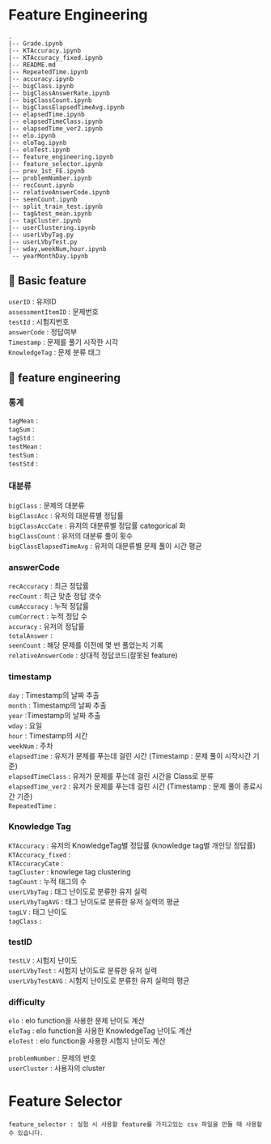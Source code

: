 # Feature Engineering

```
.
|-- Grade.ipynb
|-- KTAccuracy.ipynb
|-- KTAccuracy_fixed.ipynb
|-- README.md
|-- RepeatedTime.ipynb
|-- accuracy.ipynb
|-- bigClass.ipynb
|-- bigClassAnswerRate.ipynb
|-- bigClassCount.ipynb
|-- bigClassElapsedTimeAvg.ipynb
|-- elapsedTime.ipynb
|-- elapsedTimeClass.ipynb
|-- elapsedTime_ver2.ipynb
|-- elo.ipynb
|-- eloTag.ipynb
|-- eloTest.ipynb
|-- feature_engineering.ipynb
|-- feature_selector.ipynb
|-- prev_1st_FE.ipynb
|-- problemNumber.ipynb
|-- recCount.ipynb
|-- relativeAnswerCode.ipynb
|-- seenCount.ipynb
|-- split_train_test.ipynb
|-- tag&test_mean.ipynb
|-- tagCluster.ipynb
|-- userClustering.ipynb
|-- userLVbyTag.py
|-- userLVbyTest.py
|-- wday,weekNum,hour.ipynb
`-- yearMonthDay.ipynb
```

## 🎲 Basic feature

`userID` : 유저ID  
`assessmentItemID` : 문제번호  
`testId` : 시험지번호  
`answerCode` : 정답여부  
`Timestamp` : 문제를 풀기 시작한 시각  
`KnowledgeTag` : 문제 분류 태그

## 🔧 feature engineering

### 통계
`tagMean` :   
`tagSum` :   
`tagStd` :   
`testMean` :    
`testSum` :  
`testStd` :  

### 대분류
`bigClass` : 문제의 대분류  
`bigClassAcc` : 유저의 대분류별 정답률  
`bigClassAccCate` : 유저의 대분류별 정답률 categorical 화  
`bigClassCount` : 유저의 대분류 풀이 횟수   
`bigClassElapsedTimeAvg` : 유저의 대분류별 문제 풀이 시간 평균  

### answerCode
`recAccuracy` : 최근 정답률  
`recCount` :  최근 맞춘 정답 갯수  
`cumAccuracy` : 누적 정답률  
`cumCorrect` : 누적 정답 수  
`accuracy` : 유저의 정답률  
`totalAnswer` :  
`seenCount` : 해당 문제를 이전에 몇 번 풀었는지 기록   
`relativeAnswerCode` : 상대적 정답코드(잘못된 feature)  

### timestamp
`day` : Timestamp의 날짜 추출  
`month` : Timestamp의 날짜 추출  
`year` :Timestamp의 날짜 추출  
`wday` :  요일  
`hour` : Timestamp의 시간    
`weekNum` : 주차  
`elapsedTime` : 유저가 문제를 푸는데 걸린 시간 (Timestamp : 문제 풀이 시작시간 기준)    
`elapsedTimeClass` : 유저가 문제를 푸는데 걸린 시간을 Class로 분류  
`elapsedTime_ver2` : 유저가 문제를 푸는데 걸린 시간 (Timestamp : 문제 풀이 종료시간 기준)  
`RepeatedTime` :   

### Knowledge Tag
`KTAccuracy` : 유저의 KnowledgeTag별 정답률  (knowledge tag별 개인당 정답률)  
`KTAccuracy_fixed` :  
`KTAccuracyCate` :  
`tagCluster` : knowlege tag clustering  
`tagCount` : 누적 태그의 수  
`userLVbyTag` : 태그 난이도로 분류한 유저 실력   
`userLVbyTagAVG` : 태그 난이도로 분류한 유저 실력의 평균  
`tagLV` : 태그 난이도  
`tagClass` :  

 ### testID
`testLV` : 시험지 난이도  
`userLVbyTest` : 시험지 난이도로 분류한 유저 실력  
`userLVbyTestAVG` : 시험지 난이도로 분류한 유저 실력의 평균  

### difficulty
`elo` : elo function을 사용한 문제 난이도 계산  
`eloTag` : elo function을 사용한 KnowledgeTag 난이도 계산  
`eloTest` : elo function을 사용한 시험지 난이도 계산  

`problemNumber` : 문제의 번호  
`userCluster` : 사용자의 cluster  

# Feature Selector
    feature_selector : 실험 시 사용할 feature를 가지고있는 csv 파일을 만들 때 사용할 수 있습니다.
